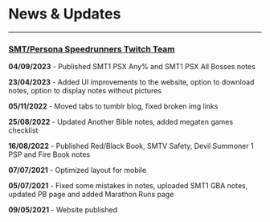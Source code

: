 # News & Updates
---

### [SMT/Persona Speedrunners Twitch Team](https://www.twitch.tv/team/smtspeedrunning)

**04/09/2023** - Published SMT1 PSX Any% and SMT1 PSX All Bosses notes

**23/04/2023** - Added UI improvements to the website, option to download notes, option to display notes without pictures

**05/11/2022** - Moved tabs to tumblr blog, fixed broken img links

**25/08/2022** - Updated Another Bible notes, added megaten games checklist

**16/08/2022** - Published Red/Black Book, SMTV Safety, Devil Summoner 1 PSP and Fire Book notes

**07/07/2021** - Optimized layout for mobile

**05/07/2021** - Fixed some mistakes in notes, uploaded SMT1 GBA notes, updated PB page and added Marathon Runs page

**09/05/2021** - Website published